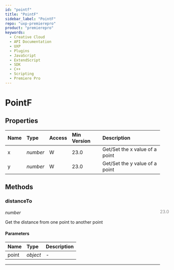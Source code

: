 ```yaml
---
id: "pointf"
title: "PointF"
sidebar_label: "PointF"
repo: "uxp-premierepro"
product: "premierepro"
keywords:
  - Creative Cloud
  - API Documentation
  - UXP
  - Plugins
  - JavaScript
  - ExtendScript
  - SDK
  - C++
  - Scripting
  - Premiere Pro
---
```


# PointF  

## Properties

| Name | Type | Access | Min Version | Description |
| :------ | :------ | :------ | :------ | :------ |
| x | *number* | W | 23.0 | Get/Set the x value of a point |
| y | *number* | W | 23.0 | Get/Set the y value of a point |

## Methods

### distanceTo

<span class="minversion" style="display: block; margin-bottom: -1em; margin-left: 36em; float:left; opacity:0.5;">23.0</span>

*number*

Get the distance from one point to another point

#### Parameters

| Name | Type | Description |
| :------ | :------ | :------ |
| point | *object* | - |

___
